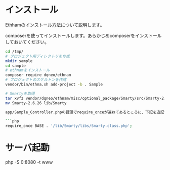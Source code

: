 # インストール

Ethhamのインストール方法について説明します。

composerを使ってインストールします。あらかじめcomposerをインストールしておいてください。

```sh
cd /tmp/
# プロジェクト用ディレクトリを作成
mkdir sample
cd sample
# ethnamをインストール
composer require dqneo/ethnam
# プロジェクトのスケルトンを作成
vendor/bin/ethna.sh add-project -b . Sample

# Smartyを取得
tar xvfz vendor/dqneo/ethnam/misc/optional_package/Smarty/src/Smarty-2.6.26.tar.gz
mv Smarty-2.6.26 lib/Smarty

app/Sample_Controller.phpの冒頭でrequire_onceが連ねてあるところに、下記を追記する

```php
require_once BASE . '/lib/Smarty/libs/Smarty.class.php';
```


# サーバ起動
php -S 0:8080 -t www
```


